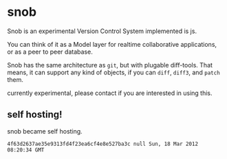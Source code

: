 # snob

Snob is an experimental Version Control System implemented is js. 

You can think of it as a Model layer for realtime collaborative applications,
or as a peer to peer database.

Snob has the same architecture as `git`, but with plugable diff-tools. That means,
it can support any kind of objects, if you can `diff`, `diff3`, and `patch` them.

currently experimental, please contact if you are interested in using this.

## self hosting!

snob became self hosting. 

```
4f63d2637ae35e9313fd4f23ea6cf4e8e527ba3c null Sun, 18 Mar 2012 08:20:34 GMT
```


